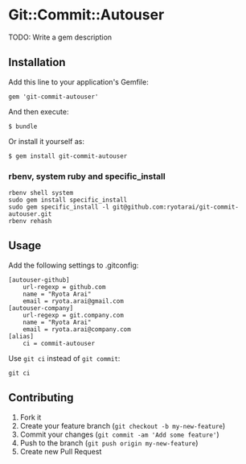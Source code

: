 # Git::Commit::Autouser

TODO: Write a gem description

## Installation

Add this line to your application's Gemfile:

    gem 'git-commit-autouser'

And then execute:

    $ bundle

Or install it yourself as:

    $ gem install git-commit-autouser

### rbenv, system ruby and specific_install

```
rbenv shell system
sudo gem install specific_install
sudo gem specific_install -l git@github.com:ryotarai/git-commit-autouser.git
rbenv rehash
```

## Usage

Add the following settings to .gitconfig:

```
[autouser-github]
    url-regexp = github.com
    name = "Ryota Arai"
    email = ryota.arai@gmail.com
[autouser-company]
    url-regexp = git.company.com
    name = "Ryota Arai"
    email = ryota.arai@company.com
[alias]
    ci = commit-autouser
```

Use `git ci` instead of `git commit`:

```
git ci
```

## Contributing

1. Fork it
2. Create your feature branch (`git checkout -b my-new-feature`)
3. Commit your changes (`git commit -am 'Add some feature'`)
4. Push to the branch (`git push origin my-new-feature`)
5. Create new Pull Request
